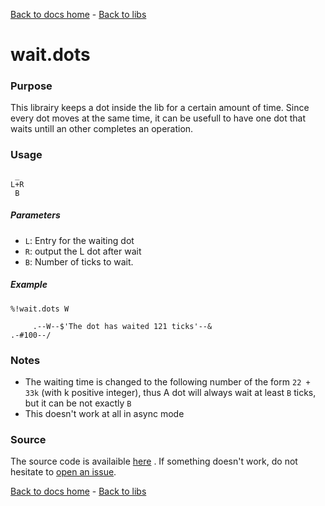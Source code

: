 [Back to docs home](../index.md) - [Back to libs](index.md#time)

# wait.dots

### Purpose
This librairy keeps a dot inside the lib for a certain amount of time. Since every dot moves at the same time, it can be usefull to have one dot that waits untill an other completes an operation.

### Usage
    
     _
    L+R
     B

##### Parameters
- `L`: Entry for the waiting dot
- `R`: output the L dot after wait
- `B`: Number of ticks to wait.

##### Example

    %!wait.dots W

         .--W--$'The dot has waited 121 ticks'--&
    .-#100--/

### Notes
- The waiting time is changed to the following number of the form `22 + 33k` (with k positive integer), thus A dot will always wait at least `B` ticks, but it can be not exactly `B`
- This doesn't work at all in async mode

### Source 
The source code is availaible [here](https://github.com/ddorn/asciidots/blob/master/libs/wait.dots)
. If something doesn't work, do not hesitate to [open an issue](https://github.com/ddorn/asciidots/issues/new?title=Bug%20in%20wait%20librairy:%20).

[Back to docs home](../index.md) - [Back to libs](index.md#time)
